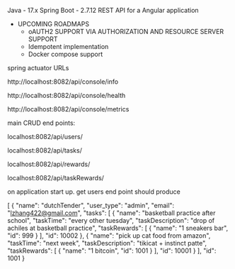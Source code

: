 Java - 17.x
Spring Boot - 2.7.12
REST API for a Angular application

- UPCOMING ROADMAPS
  - oAUTH2 SUPPORT VIA AUTHORIZATION AND RESOURCE SERVER SUPPORT
  - Idempotent implementation
  - Docker compose support

spring actuator URLs

http://localhost:8082/api/console/info

http://localhost:8082/api/console/health

http://localhost:8082/api/console/metrics


main CRUD end points:

localhost:8082/api/users/

localhost:8082/api/tasks/

localhost:8082/api/rewards/

localhost:8082/api/taskRewards/


on application start up. get users end point should produce

[
{
"name": "dutchTender",
"user_type": "admin",
"email": "lzhang422@gmail.com",
"tasks": [
{
"name": "basketball practice after school",
"taskTime": "every other tuesday",
"taskDescription": "drop of achiles at basketball practice",
"taskRewards": [
{
"name": "1 sneakers bar",
"id": 999
}
],
"id": 10002
},
{
"name": "pick up cat food from amazon",
"taskTime": "next week",
"taskDescription": "tikicat + instinct patte",
"taskRewards": [
{
"name": "1 bitcoin",
"id": 1001
}
],
"id": 10001
}
],
"id": 1001
}
